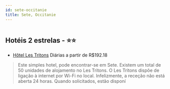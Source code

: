 ```yaml
---
id: sete-occitanie
title: Sete, Occitanie
---
```


<center><img src="http://photos.hotelbeds.com/giata/54/545941/545941a_hb_a_001.jpg" alt="" /></center>


## Hotéis 2 estrelas - ⭐️⭐️

-    [Hôtel Les Tritons](https://www.hurb.com/hoteis/sete/hotel-les-tritons-JNP-JP836262?cmp=18055) Diárias a partir de R$192.18
   > Este simples hotel, pode encontrar-se em Sete. Existem um total de 50 unidades de alojamento no Les Tritons. O Les Tritons dispõe de ligação à internet por Wi-Fi no local. Infelizmente, a receção não está aberta 24 horas. Quando solicitados, estão disponí
